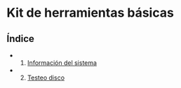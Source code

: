 # Kit de herramientas básicas

## Índice

- 1. [Información del sistema](kitHerramientas/1Informacion_del_Sistema.md)
- 2. [Testeo disco](kitHerramientas/1Informacion_del_Sistema.md)
